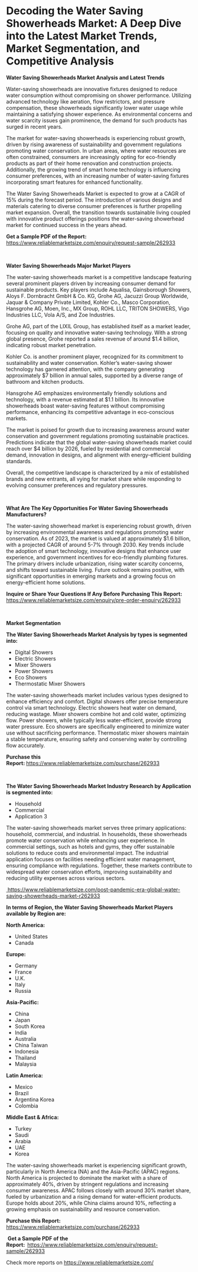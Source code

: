 <p><h1>Decoding the Water Saving Showerheads Market: A Deep Dive into the Latest Market Trends, Market Segmentation, and Competitive Analysis</h1></p><p><strong>Water Saving Showerheads Market Analysis and Latest Trends</strong></p>
<p><p>Water-saving showerheads are innovative fixtures designed to reduce water consumption without compromising on shower performance. Utilizing advanced technology like aeration, flow restrictors, and pressure compensation, these showerheads significantly lower water usage while maintaining a satisfying shower experience. As environmental concerns and water scarcity issues gain prominence, the demand for such products has surged in recent years.</p><p>The market for water-saving showerheads is experiencing robust growth, driven by rising awareness of sustainability and government regulations promoting water conservation. In urban areas, where water resources are often constrained, consumers are increasingly opting for eco-friendly products as part of their home renovation and construction projects. Additionally, the growing trend of smart home technology is influencing consumer preferences, with an increasing number of water-saving fixtures incorporating smart features for enhanced functionality.</p><p>The Water Saving Showerheads Market is expected to grow at a CAGR of 15% during the forecast period. The introduction of various designs and materials catering to diverse consumer preferences is further propelling market expansion. Overall, the transition towards sustainable living coupled with innovative product offerings positions the water-saving showerhead market for continued success in the years ahead.</p></p>
<p><strong>Get a Sample PDF of the Report:&nbsp;</strong> <a href="https://www.reliablemarketsize.com/enquiry/request-sample/262933?utm_campaign=1884&utm_medium=2&utm_source=Github&utm_content=ia&utm_term=23022025&utm_id=water-saving-showerheads">https://www.reliablemarketsize.com/enquiry/request-sample/262933</a></p>
<p>&nbsp;</p>
<p><strong>Water Saving Showerheads Major Market Players</strong></p>
<p><p>The water-saving showerheads market is a competitive landscape featuring several prominent players driven by increasing consumer demand for sustainable products. Key players include Aqualisa, Gainsborough Showers, Aloys F. Dornbracht GmbH & Co. KG, Grohe AG, Jacuzzi Group Worldwide, Jaquar & Company Private Limited, Kohler Co., Masco Corporation, Hansgrohe AG, Moen, Inc., MX Group, ROHL LLC, TRITON SHOWERS, Vigo Industries LLC, Vola A/S, and Zoe Industries.</p><p>Grohe AG, part of the LIXIL Group, has established itself as a market leader, focusing on quality and innovative water-saving technology. With a strong global presence, Grohe reported a sales revenue of around $1.4 billion, indicating robust market penetration.</p><p>Kohler Co. is another prominent player, recognized for its commitment to sustainability and water conservation. Kohler’s water-saving shower technology has garnered attention, with the company generating approximately $7 billion in annual sales, supported by a diverse range of bathroom and kitchen products.</p><p>Hansgrohe AG emphasizes environmentally friendly solutions and technology, with a revenue estimated at $1.1 billion. Its innovative showerheads boast water-saving features without compromising performance, enhancing its competitive advantage in eco-conscious markets.</p><p>The market is poised for growth due to increasing awareness around water conservation and government regulations promoting sustainable practices. Predictions indicate that the global water-saving showerheads market could reach over $4 billion by 2026, fueled by residential and commercial demand, innovation in designs, and alignment with energy-efficient building standards.</p><p>Overall, the competitive landscape is characterized by a mix of established brands and new entrants, all vying for market share while responding to evolving consumer preferences and regulatory pressures.</p></p>
<p>&nbsp;</p>
<p><strong>What Are The Key Opportunities For Water Saving Showerheads Manufacturers?</strong></p>
<p><p>The water-saving showerhead market is experiencing robust growth, driven by increasing environmental awareness and regulations promoting water conservation. As of 2023, the market is valued at approximately $1.6 billion, with a projected CAGR of around 5-7% through 2030. Key trends include the adoption of smart technology, innovative designs that enhance user experience, and government incentives for eco-friendly plumbing fixtures. The primary drivers include urbanization, rising water scarcity concerns, and shifts toward sustainable living. Future outlook remains positive, with significant opportunities in emerging markets and a growing focus on energy-efficient home solutions.</p></p>
<p><strong>Inquire or Share Your Questions If Any Before Purchasing This Report:</strong> <a href="https://www.reliablemarketsize.com/enquiry/pre-order-enquiry/262933?utm_campaign=1884&utm_medium=2&utm_source=Github&utm_content=ia&utm_term=23022025&utm_id=water-saving-showerheads">https://www.reliablemarketsize.com/enquiry/pre-order-enquiry/262933</a></p>
<p>&nbsp;</p>
<p><strong>Market Segmentation</strong></p>
<p><strong>The Water Saving Showerheads Market Analysis by types is segmented into:</strong></p>
<p><ul><li>Digital Showers</li><li>Electric Showers</li><li>Mixer Showers</li><li>Power Showers</li><li>Eco Showers</li><li>Thermostatic Mixer Showers</li></ul></p>
<p><p>The water-saving showerheads market includes various types designed to enhance efficiency and comfort. Digital showers offer precise temperature control via smart technology. Electric showers heat water on demand, reducing wastage. Mixer showers combine hot and cold water, optimizing flow. Power showers, while typically less water-efficient, provide strong water pressure. Eco showers are specifically engineered to minimize water use without sacrificing performance. Thermostatic mixer showers maintain a stable temperature, ensuring safety and conserving water by controlling flow accurately.</p></p>
<p><strong>Purchase this Report:&nbsp;</strong><a href="https://www.reliablemarketsize.com/purchase/262933?utm_campaign=1884&utm_medium=2&utm_source=Github&utm_content=ia&utm_term=23022025&utm_id=water-saving-showerheads">https://www.reliablemarketsize.com/purchase/262933</a></p>
<p>&nbsp;</p>
<p><strong>The Water Saving Showerheads Market Industry Research by Application is segmented into:</strong></p>
<p><ul><li>Household</li><li>Commercial</li><li>Application 3</li></ul></p>
<p><p>The water-saving showerheads market serves three primary applications: household, commercial, and industrial. In households, these showerheads promote water conservation while enhancing user experience. In commercial settings, such as hotels and gyms, they offer sustainable solutions to reduce costs and environmental impact. The industrial application focuses on facilities needing efficient water management, ensuring compliance with regulations. Together, these markets contribute to widespread water conservation efforts, improving sustainability and reducing utility expenses across various sectors.</p></p>
<p><a href="https://www.reliablemarketsize.com/post-pandemic-era-global-water-saving-showerheads-market-r262933?utm_campaign=1884&utm_medium=2&utm_source=Github&utm_content=ia&utm_term=23022025&utm_id=water-saving-showerheads">&nbsp;https://www.reliablemarketsize.com/post-pandemic-era-global-water-saving-showerheads-market-r262933</a></p>
<p><strong>In terms of Region, the Water Saving Showerheads Market Players available by Region are:</strong></p>
<p>
    <p> <strong> North America: </strong>
        <ul>
            <li>United States</li>
            <li>Canada</li>
        </ul>
        </p> 
    <p> <strong> Europe: </strong>
        <ul>
            <li>Germany</li>
            <li>France</li>
            <li>U.K.</li>
            <li>Italy</li>
            <li>Russia</li>
        </ul>
        </p> 
    <p> <strong> Asia-Pacific: </strong>
        <ul>
            <li>China</li>
            <li>Japan</li>
            <li>South Korea</li>
            <li>India</li>
            <li>Australia</li>
            <li>China Taiwan</li>
            <li>Indonesia</li>
            <li>Thailand</li>
            <li>Malaysia</li>
        </ul>
        </p> 
    <p> <strong> Latin America: </strong>
        <ul>
            <li>Mexico</li>
            <li>Brazil</li>
            <li>Argentina Korea</li>
            <li>Colombia</li>
        </ul>
        </p> 
    <p> <strong> Middle East & Africa: </strong>
        <ul>
            <li>Turkey</li>
            <li>Saudi</li>
            <li>Arabia</li>
            <li>UAE</li>
            <li>Korea</li>
        </ul>
    </p>
    </p>
<p><p>The water-saving showerheads market is experiencing significant growth, particularly in North America (NA) and the Asia-Pacific (APAC) regions. North America is projected to dominate the market with a share of approximately 40%, driven by stringent regulations and increasing consumer awareness. APAC follows closely with around 30% market share, fueled by urbanization and a rising demand for water-efficient products. Europe holds about 20%, while China claims around 10%, reflecting a growing emphasis on sustainability and resource conservation.</p></p>
<p><strong>Purchase this Report: </strong><a href="https://www.reliablemarketsize.com/purchase/262933?utm_campaign=1884&utm_medium=2&utm_source=Github&utm_content=ia&utm_term=23022025&utm_id=water-saving-showerheads">https://www.reliablemarketsize.com/purchase/262933</a></p>
<p>&nbsp;<strong>Get a Sample PDF of the Report:&nbsp;&nbsp;</strong><a href="https://www.reliablemarketsize.com/enquiry/request-sample/262933?utm_campaign=1884&utm_medium=2&utm_source=Github&utm_content=ia&utm_term=23022025&utm_id=water-saving-showerheads">https://www.reliablemarketsize.com/enquiry/request-sample/262933</a></p>
<p><strong></strong></p>
<p>Check more reports on <a href="https://www.reliablemarketsize.com/?utm_campaign=1884&utm_medium=2&utm_source=Github&utm_content=ia&utm_term=23022025&utm_id=water-saving-showerheads">https://www.reliablemarketsize.com/</a></p>